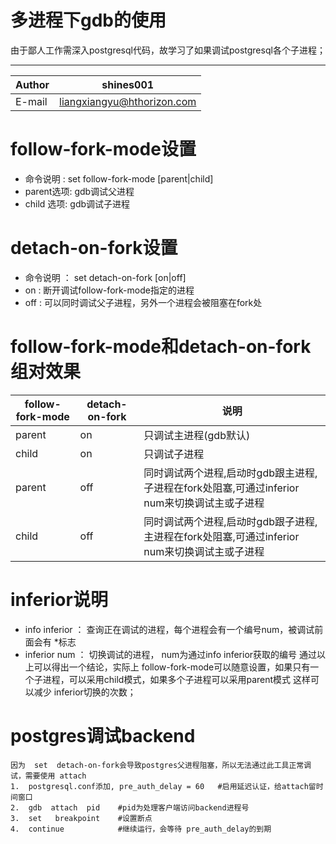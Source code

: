 
多进程下gdb的使用
===========================
由于鄙人工作需深入postgresql代码，故学习了如果调试postgresql各个子进程；

****
	
|Author|shines001|
|---|---
|E-mail|liangxiangyu@hthorizon.com



# follow-fork-mode设置
* 命令说明  : set follow-fork-mode   [parent|child] 
* parent选项:  gdb调试父进程  
* child 选项:  gdb调试子进程  

# detach-on-fork设置
* 命令说明 ：  set  detach-on-fork  [on|off]
* on :   断开调试follow-fork-mode指定的进程
* off :  可以同时调试父子进程，另外一个进程会被阻塞在fork处

# follow-fork-mode和detach-on-fork组对效果
|follow-fork-mode|detach-on-fork|说明|
|---|---|---
|parent|on|只调试主进程(gdb默认)|
|child|on|只调试子进程|
|parent|off|同时调试两个进程,启动时gdb跟主进程,子进程在fork处阻塞,可通过inferior num来切换调试主或子进程|
|child|off|同时调试两个进程,启动时gdb跟子进程,主进程在fork处阻塞,可通过inferior num来切换调试主或子进程|


# inferior说明
* info inferior ： 查询正在调试的进程，每个进程会有一个编号num，被调试前面会有 *标志
* inferior  num ： 切换调试的进程， num为通过info inferior获取的编号
      通过以上可以得出一个结论，实际上 follow-fork-mode可以随意设置，如果只有一个子进程，可以采用child模式，如果多个子进程可以采用parent模式
   这样可以减少 inferior切换的次数；

# postgres调试backend
    因为  set  detach-on-fork会导致postgres父进程阻塞，所以无法通过此工具正常调试，需要使用 attach
    1.  postgresql.conf添加, pre_auth_delay = 60   #启用延迟认证，给attach留时间窗口
    2.  gdb  attach  pid    #pid为处理客户端访问backend进程号
    3.  set   breakpoint    #设置断点
    4.  continue            #继续运行，会等待 pre_auth_delay的到期
    
 
    
